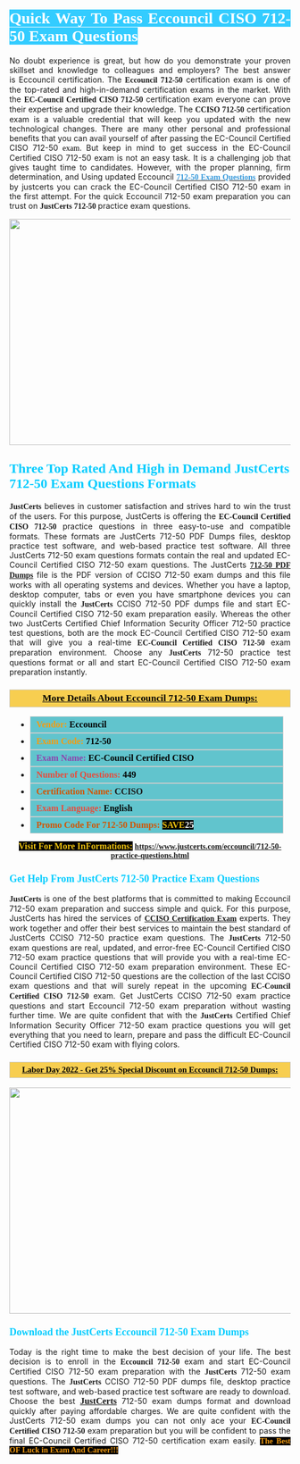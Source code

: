 <h1 style="text-align: justify;"><span style="color:#ffffff;"><span style="font-family:Georgia,serif;"><strong><span style="background-color:#33ccff;">Quick Way To Pass Eccouncil CISO 712-50&nbsp;Exam Questions</span></strong></span></span></h1>

<p style="text-align: justify;">No doubt experience is great, but how do you demonstrate your proven skillset and knowledge to colleagues and employers? The best answer is&nbsp;Eccouncil certification. The <span style="font-family:Georgia,serif;"><strong>Eccouncil 712-50</strong></span> certification exam is one of the top-rated and high-in-demand certification exams in the market. With the <span style="font-family:Georgia,serif;"><strong>EC-Council Certified CISO 712-50</strong></span> certification exam everyone can prove their expertise and upgrade their knowledge. The <span style="font-family:Georgia,serif;"><strong>CCISO 712-50</strong></span> certification exam is a valuable credential that will keep you updated with the new technological changes. There are many other personal and professional benefits that you can avail yourself of after passing the EC-Council Certified CISO <span style="text-align:justify;">712-50&nbsp;</span><span style="color:#000000;"><span style="font-size:14px;"><span style="font-family:Georgia,serif;">exam</span></span></span>. But keep in mind to get success in the EC-Council Certified CISO 712-50 exam is not an easy task. It is a challenging job that gives taught time to candidates. However, with the proper planning, firm determination, and Using updated Eccouncil&nbsp;<span style="font-family:Georgia,serif;"><span style="font-size:14px;"><a href="https://www.justcerts.com/eccouncil/712-50-practice-questions.html"><span style="color:#3498db;"><strong>712-50 Exam Questions</strong></span></a></span></span> provided by justcerts&nbsp;you can crack the EC-Council Certified CISO 712-50 exam in the first attempt. For the quick Eccouncil 712-50 exam preparation you can trust on <span style="font-family:Georgia,serif;"><strong>JustCerts 712-50&nbsp;</strong></span>practice exam&nbsp;questions.</p>

<p style="text-align: center;"><a href="https://www.justcerts.com/eccouncil/712-50-practice-questions.html"><img alt="" src="https://i.imgur.com/3zmepCe.jpg" style="width: 720px; height: 405px;" /></a></p>

<h2 style="margin-right:0in; margin-left:0in"><span style="color:#00ccff;"><span style="font-family:Georgia,serif;"><strong><span style="font-size:18pt">Three Top Rated And High in Demand JustCerts 712-50 Exam Questions Formats</span></strong></span></span></h2>

<p style="text-align: justify;"><span style="font-size:14px;"><span style="font-family:Georgia,serif;"><strong>JustCerts</strong></span></span> believes in customer satisfaction and strives hard to win the trust of the users. For this purpose, JustCerts is offering the <span style="font-family:Georgia,serif;"><strong>EC-Council Certified CISO 712-50</strong></span>&nbsp;practice questions in three easy-to-use and compatible formats. These formats are JustCerts 712-50 PDF Dumps files, desktop practice test software, and web-based practice test software. All three JustCerts 712-50 exam questions formats contain the real and updated EC-Council Certified CISO 712-50 exam questions. The JustCerts <a href="https://www.justcerts.com/eccouncil/712-50-practice-questions.html"><span style="font-size:14px;"><span style="font-family:Georgia,serif;"><strong>712-50 PDF Dumps</strong></span></span></a> file is the PDF version of CCISO 712-50&nbsp;exam dumps and this file works with all operating systems and devices. Whether you have a laptop, desktop computer, tabs or even you have smartphone devices you can quickly install the <span style="font-size:14px;"><span style="font-family:Georgia,serif;"><strong>JustCerts</strong></span></span> CCISO 712-50 PDF dumps file and start EC-Council Certified CISO 712-50 exam preparation easily. Whereas the other two JustCerts Certified Chief Information Security Officer 712-50 practice test questions, both are the mock EC-Council Certified CISO 712-50 exam that will give you a real-time <span style="font-family:Georgia,serif;"><strong>EC-Council Certified CISO 712-50</strong></span> exam preparation environment. Choose any <span style="font-family:Georgia,serif;"><span style="font-size:14px;"><strong>JustCerts</strong></span></span> 712-50 practice test questions format or all and start EC-Council Certified CISO 712-50 exam preparation instantly.</p>

<h3 style="background: #f7ce50; border: 1px solid rgb(204, 204, 204); padding: 5px 10px; text-align: center;"><span style="font-family:Georgia,serif;"><u><u><span style="color:#000000;"><span style="font-size:11pt"><span style="line-height:normal"><b><span style="font-size:13.0pt"><span cambria="">More Details About Eccouncil&nbsp;712-50 Exam Dumps:</span></span></b></span></span></span></u></u></span></h3>

<ul>
	<li style="margin:0cm 10pt">
	<div style="background:#61c4cd; border: 1px solid rgb(204, 204, 204); padding: 5px 10px; text-align: justify;"><span style="font-family:Georgia,serif;"><span style="font-size:11pt"><span style="line-height:normal"><b><span style="font-size:12.0pt"><span new="" roman="" times=""><span style="color:#f39c12;">Vendor:</span> <span style="color:#000000;">Eccouncil</span></span></span></b></span></span></span></div>
	</li>
	<li style="margin:0cm 10pt">
	<div style="background: #61c4cd; border: 1px solid rgb(204, 204, 204); padding: 5px 10px; text-align: justify;"><span style="font-family:Georgia,serif;"><span style="font-size:11pt"><span style="line-height:normal"><b><span style="font-size:12.0pt"><span new="" roman="" times=""><span style="color:#f39c12;">Exam Code:</span> <span style="color:#000000;">712-50</span></span></span></b></span></span></span></div>
	</li>
	<li style="margin:0cm 10pt">
	<div style="background: #61c4cd; border: 1px solid rgb(204, 204, 204); padding: 5px 10px; text-align: justify;"><span style="font-family:Georgia,serif;"><span style="font-size:11pt"><span style="line-height:normal"><b><span style="font-size:12.0pt"><span new="" roman="" times=""><span style="color:#8e44ad;">Exam Name:</span> <span style="color:#000000;">EC-Council Certified CISO</span></span></span></b></span></span></span></div>
	</li>
	<li style="margin:0cm 10pt">
	<div style="background: #61c4cd; border: 1px solid rgb(204, 204, 204); padding: 5px 10px;"><span style="font-family:Georgia,serif;"><span style="font-size:11pt"><span style="line-height:normal"><b><span style="font-size:12.0pt"><span new="" roman="" times=""><span style="color:#e74c3c;">Number of Questions:</span><span style="color:#000000;"><span style="color:#f1c40f;"> </span>449</span></span></span></b></span></span></span></div>
	</li>
	<li style="margin:0cm 10pt">
	<div style="background: #61c4cd; border: 1px solid rgb(204, 204, 204); padding: 5px 10px; text-align: justify;"><span style="font-family:Georgia,serif;"><span style="font-size:11pt"><span style="line-height:normal"><b><span style="font-size:12.0pt"><span new="" roman="" times=""><span style="color:#d35400;">Certification Name:</span>&nbsp;CCISO</span></span></b></span></span></span></div>
	</li>
	<li style="margin:0cm 10pt">
	<div style="background: #61c4cd; border: 1px solid rgb(204, 204, 204); padding: 5px 10px; text-align: justify;"><span style="font-family:Georgia,serif;"><span style="font-size:11pt"><span style="line-height:normal"><b><span style="font-size:12.0pt"><span new="" roman="" times=""><span style="color:#e74c3c;">Exam Language:</span> <span style="color:#000000;">English</span></span></span></b></span></span></span></div>
	</li>
	<li style="margin:0cm 10pt">
	<div style="background: #61c4cd; border: 1px solid rgb(204, 204, 204); padding: 5px 10px;"><span style="font-family:Georgia,serif;"><span style="font-size:11pt"><span style="line-height:normal"><b><span style="font-size:12.0pt"><span new="" roman="" times=""><span style="color:#d35400;">Promo Code For 712-50 Dumps:</span><span style="color:#f1c40f;"> <span style="background-color:#000000;">SAVE</span></span><span style="color:#ffffff;"><span style="background-color:#000000;">25</span></span></span></span></b></span></span></span></div>
	</li>
</ul>

<p style="text-align: center;"><span style="font-family:Georgia,serif;"><strong><span style="font-size:16px;"><span style="color:#f1c40f;"><span style="background-color:#000000;">Visit For More InFormations:</span></span></span>&nbsp;<a href="https://www.justcerts.com/eccouncil/712-50-practice-questions.html">https://www.justcerts.com/eccouncil/712-50-practice-questions.html</a></strong></span></p>

<h3 style="margin-right:0in; margin-left:0in"><span style="color:#00ccff;"><span style="font-family:Georgia,serif;"><strong><span style="font-size:13.5pt">Get Help From JustCerts 712-50 Practice Exam Questions</span></strong></span></span></h3>

<p style="text-align: justify;"><span style="font-size:14px;"><span style="font-family:Georgia,serif;"><strong>JustCerts</strong></span></span> is one of the best platforms that is committed to making Eccouncil 712-50 exam preparation and success simple and quick. For this purpose, JustCerts has hired the services of <a href="https://www.justcerts.com/eccouncil/cciso-certification-exams.html"><span style="font-family:Georgia,serif;"><strong>CCISO Certification Exam</strong></span></a> experts. They work together and offer their best services to maintain the best standard of JustCerts CCISO 712-50 practice exam questions. The <span style="font-size:14px;"><span style="font-family:Georgia,serif;"><strong>JustCerts</strong></span></span> 712-50 exam questions are real, updated, and error-free EC-Council Certified CISO 712-50 exam practice questions that will provide you with a real-time EC-Council Certified CISO 712-50 exam preparation environment. These EC-Council Certified CISO 712-50 questions are the collection of the last CCISO exam questions and that will surely repeat in the upcoming <span style="font-family:Georgia,serif;"><strong>EC-Council Certified CISO 712-50</strong></span> exam. Get JustCerts CCISO 712-50 exam practice questions and start Eccouncil 712-50 exam preparation without wasting further time. We are quite confident that with the <span style="font-size:14px;"><span style="font-family:Georgia,serif;"><strong>JustCerts</strong></span></span> Certified Chief Information Security Officer 712-50 exam practice questions you will get everything that you need to learn, prepare and pass the difficult EC-Council Certified CISO 712-50 exam with flying colors.</p>

<h3 style="background: rgb(247, 206, 80); border: 1px solid rgb(204, 204, 204); padding: 5px 10px; text-align: center;"><span style="font-family:Georgia,serif;"><u><span style="color:#000000;"><span style="font-size:11pt;"><span style="line-height:normal;"><b><span cambria="">Labor Day&nbsp;2022 - Get 25% Special Discount on Eccouncil 712-50 Dumps:</span></b></span></span></span></u></span></h3>

<p style="text-align: center;"><a href="https://www.justcerts.com/eccouncil/712-50-practice-questions.html"><img alt="" src="https://i.imgur.com/fQyYzMS.jpg" style="width: 720px; height: 405px;" /></a></p>

<h3 style="margin-right:0in; margin-left:0in"><span style="color:#00ccff;"><span style="font-family:Georgia,serif;"><strong><span style="font-size:13.5pt">Download the JustCerts Eccouncil 712-50 Exam Dumps</span></strong></span></span></h3>

<p style="text-align: justify;">Today is the right time to make the best decision of your life. The best decision is to enroll in the&nbsp;<span style="font-family:Georgia,serif;"><strong>Eccouncil 712-50</strong></span> exam and start EC-Council Certified CISO 712-50 exam preparation with the <span style="font-family:Georgia,serif;"><strong>JustCerts</strong></span> 712-50 exam questions. The <span style="font-family:Georgia,serif;"><strong>JustCerts</strong></span>&nbsp;CCISO 712-50 PDF dumps file, desktop practice test software, and web-based practice test software are ready to download. Choose the best <a href="https://www.justcerts.com/"><span style="font-size:16px;"><span style="font-family:Georgia,serif;"><strong>JustCerts</strong></span></span></a> 712-50 exam dumps format and download quickly after paying affordable charges. We are quite confident with the JustCerts 712-50 exam dumps you can not only ace your <span style="font-family:Georgia,serif;"><strong>EC-Council Certified CISO 712-50</strong></span> exam preparation but you will be confident to pass the final EC-Council Certified CISO 712-50 certification exam easily. <span style="color:#f39c12;"><span style="font-size:14px;"><strong><span style="font-family:Georgia,serif;"><span style="background-color:#000000;">The Best OF&nbsp;Luck in Exam And Career!!!</span></span></strong></span></span></p>
